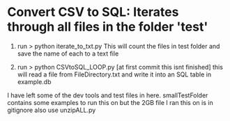 # Convert CSV to SQL: Iterates through all files in the folder 'test'

1) run > python iterate_to_txt.py
        This will count the files in test folder and save the name of each to a text file

2) run > python CSVtoSQL_LOOP.py [at first commit this isnt finished]
    this will read a file from FileDirectory.txt and write it into an SQL table in example.db


I have left some of the dev tools and test files in here.
smallTestFolder contains some examples to run this on
but the 2GB file I ran this on is in gitignore
also use unzipALL.py